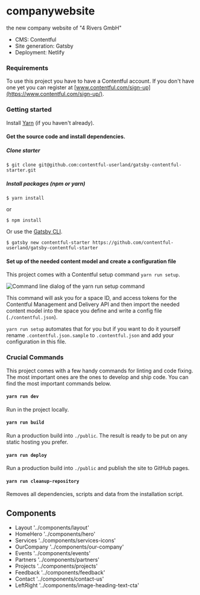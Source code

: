 # companywebsite
the new company website of "4 Rivers GmbH"

* CMS: Contentful
* Site generation: Gatsby
* Deployment: Netlify

### Requirements

To use this project you have to have a Contentful account. If you don't have one yet you can register at [www.contentful.com/sign-up](https://www.contentful.com/sign-up/).

### Getting started

Install [Yarn](https://yarnpkg.com/en/docs/install) (if you haven't already).

#### Get the source code and install dependencies.

##### Clone starter
```
$ git clone git@github.com:contentful-userland/gatsby-contentful-starter.git
```
##### Install packages (npm or yarn)
```
$ yarn install
```
or
```
$ npm install
```

Or use the [Gatsby CLI](https://www.npmjs.com/package/gatsby-cli).

```
$ gatsby new contentful-starter https://github.com/contentful-userland/gatsby-contentful-starter
```

#### Set up of the needed content model and create a configuration file

This project comes with a Contentful setup command `yarn run setup`.

![Command line dialog of the yarn run setup command](https://rawgit.com/contentful-userland/gatsby-contentful-starter/master/setup.jpg "Command line dialog of the yarn run setup command")

This command will ask you for a space ID, and access tokens for the Contentful Management and Delivery API and then import the needed content model into the space you define and write a config file (`./contentful.json`).

`yarn run setup` automates that for you but if you want to do it yourself rename `.contentful.json.sample` to `.contentful.json` and add your configuration in this file.

### Crucial Commands

This project comes with a few handy commands for linting and code fixing. The most important ones are the ones to develop and ship code. You can find the most important commands below.

#### `yarn run dev`

Run in the project locally.

#### `yarn run build`

Run a production build into `./public`. The result is ready to be put on any static hosting you prefer.

#### `yarn run deploy`

Run a production build into `./public` and publish the site to GitHub pages.

#### `yarn run cleanup-repository`

Removes all dependencies, scripts and data from the installation script.

## Components

* Layout '../components/layout'
* HomeHero '../components/hero'
* Services '../components/services-icons'
* OurCompany '../components/our-company'
* Events '../components/events'
* Partners '../components/partners'
* Projects '../components/projects'
* Feedback '../components/feedback'
* Contact '../components/contact-us'
* LeftRight '../components/image-heading-text-cta'